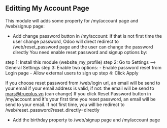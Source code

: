 Editting My Account Page
---
This module will adds some property for /my/account page and /web/signup page:
+ Add change password button in /my/account: if that is not first time the user change password,
Odoo will direct redirect to /web/reset_password page and the user can change the password directly
You need enable reset password and signup options by:

step 1: Install this module (website_my_profile)
step 2: Go to Settings --> General Settings
step 3: Enable two options:
				- Enable password reset from Login page
				- Allow external users to sign up
step 4: Click Apply

If you choose reset password from /web/login url, an email will be send to
your email if your email address is valid, if not: the email will be send to
mars@trueplus.vn (can change)
If you click Reset Password button in /my/account and it's your first time 
you reset password, an email will be send to
your email. If not first time, you will be redirect to /web/reset_password?reset_directly=directly


+ Add the birthday property to /web/signup page and 
 /my/account page